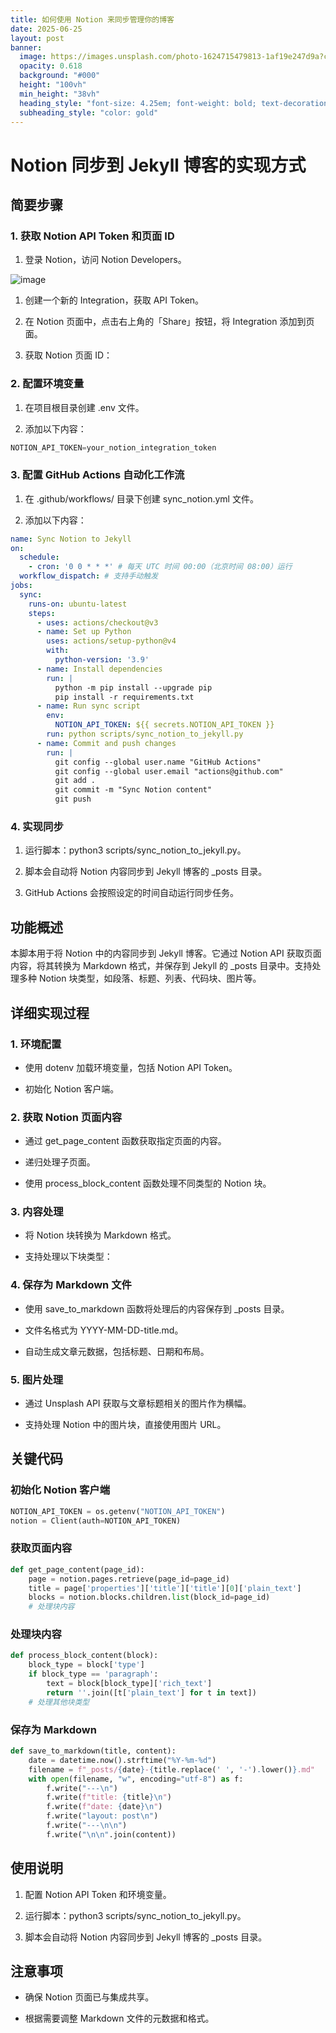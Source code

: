 ```yaml
---
title: 如何使用 Notion 来同步管理你的博客
date: 2025-06-25
layout: post
banner:
  image: https://images.unsplash.com/photo-1624715479813-1af19e247d9a?crop=entropy&cs=tinysrgb&fit=max&fm=jpg&ixid=M3w2OTIwMzJ8MHwxfHJhbmRvbXx8fHx8fHx8fDE3NTA4NTU2NTJ8&ixlib=rb-4.1.0&q=80&w=1080
  opacity: 0.618
  background: "#000"
  height: "100vh"
  min_height: "38vh"
  heading_style: "font-size: 4.25em; font-weight: bold; text-decoration: underline"
  subheading_style: "color: gold"
---
```


# Notion 同步到 Jekyll 博客的实现方式

## 简要步骤

### 1. 获取 Notion API Token 和页面 ID

1. 登录 Notion，访问 Notion Developers。

![image](https://prod-files-secure.s3.us-west-2.amazonaws.com/a7a0cc5a-89b9-4cda-8686-1fba0ca52f40/d19c1afe-dea5-4312-9333-786b0ba83054/image.png?X-Amz-Algorithm=AWS4-HMAC-SHA256&X-Amz-Content-Sha256=UNSIGNED-PAYLOAD&X-Amz-Credential=ASIAZI2LB466X4PKUISN%2F20250625%2Fus-west-2%2Fs3%2Faws4_request&X-Amz-Date=20250625T124732Z&X-Amz-Expires=3600&X-Amz-Security-Token=IQoJb3JpZ2luX2VjEEwaCXVzLXdlc3QtMiJHMEUCIB%2Fcu7kexpRkTZGrv4%2BOFvCnPAQZACx8GJG%2ByqAMvinQAiEApB4Krecj8CPggg7qfQz3RyX3h3HP5pD1qGX7SF6MbU0q%2FwMIRRAAGgw2Mzc0MjMxODM4MDUiDJzEDYA%2BzjCEDfwUHyrcAzJpavYlByvzF0S%2F4sO91YCbgvQyBrjQNNaSJlhNTVyq6tqGu4xznLGV2TtPKmLhrKw1BSk8yIAF%2Bpc14kzMagSt1VgYBZPoWgFtC3kv9tMjMFkIjpf%2BFzf73MTgfUxjxr%2FmzFbK7JN6pbUsuIfKGFjFTLvzYDGg0J4cqcyOsdFKBv3BA0HLaeuApeBWHrDTkRAFPs3ytpYBrqfErzP6O1UoOqhCrHwti1Ue4qUxLngcrYi1sr%2FuOuu6w2vfm3UrOGuuU8s5%2B6c1jwnUUi3KZQqoQ1vUiANDpdM1FuvSxiDQ3nE2KRbzAeA6cpz5nCROlL8Ui0mFuDEZ32ildr8vo%2FawYV6OHTqY8rnD4ZIUUks3WdF7Vr9z1O1x0nbK8c2kKHl0rk%2FvBu9b1A6F69c%2BRiclGGfCr1vUbQXiHcwnpReHm7xnx7Bc8KgsuUPFqi%2FGh%2FgWfa4FIjpCZUI9z0aVexTxkfupu%2BRpGHifosiimDAKJuG9r%2FWUjG4wYJ3OvUSJSfv2YX5BarlOefnL6xtOyofmaFKqzmA1C3ocYeSsKt3Tb6iLfDxGxX7bTiq0SquoW%2FjJFFM3FTIxPDmUHnRYH3esYnH8C2ENCsyg1bw0Lc3vWnYWQ%2FxuE2oloNCWMI3H78IGOqUBxarskzd%2BvGfX4kEEGDcMlDFi4hzeX7OpRbsd5%2B7%2FKnpoN49e631ZD%2FiMwgsgkI6iMd2QROfVIny%2BK9VGBCBeBTjHBeH92XyIgANyci5b0wTZOb64cYtNcJxQDZo%2BSqL8nELaxV93TSgGWEf7jaolLe9bybU0ixiYRdoaAg8eRhScS%2FUMhVfEsUW%2BRlVaJjWk4373ZLmv0OZ2fE0toSy9oumpBcUb&X-Amz-Signature=8224c1052e463963deaf6e085be18d307b790eb236704de3fe36dfaf5d5c8e4e&X-Amz-SignedHeaders=host&x-amz-checksum-mode=ENABLED&x-id=GetObject)

1. 创建一个新的 Integration，获取 API Token。

1. 在 Notion 页面中，点击右上角的「Share」按钮，将 Integration 添加到页面。

1. 获取 Notion 页面 ID：


### 2. 配置环境变量

1. 在项目根目录创建 .env 文件。

1. 添加以下内容：

```javascript
NOTION_API_TOKEN=your_notion_integration_token
```

### 3. 配置 GitHub Actions 自动化工作流

1. 在 .github/workflows/ 目录下创建 sync_notion.yml 文件。

1. 添加以下内容：

```yaml
name: Sync Notion to Jekyll
on:
  schedule:
    - cron: '0 0 * * *' # 每天 UTC 时间 00:00（北京时间 08:00）运行
  workflow_dispatch: # 支持手动触发
jobs:
  sync:
    runs-on: ubuntu-latest
    steps:
      - uses: actions/checkout@v3
      - name: Set up Python
        uses: actions/setup-python@v4
        with:
          python-version: '3.9'
      - name: Install dependencies
        run: |
          python -m pip install --upgrade pip
          pip install -r requirements.txt
      - name: Run sync script
        env:
          NOTION_API_TOKEN: ${{ secrets.NOTION_API_TOKEN }}
        run: python scripts/sync_notion_to_jekyll.py
      - name: Commit and push changes
        run: |
          git config --global user.name "GitHub Actions"
          git config --global user.email "actions@github.com"
          git add .
          git commit -m "Sync Notion content"
          git push
```

### 4. 实现同步

1. 运行脚本：python3 scripts/sync_notion_to_jekyll.py。

1. 脚本会自动将 Notion 内容同步到 Jekyll 博客的 _posts 目录。

1. GitHub Actions 会按照设定的时间自动运行同步任务。

## 功能概述

本脚本用于将 Notion 中的内容同步到 Jekyll 博客。它通过 Notion API 获取页面内容，将其转换为 Markdown 格式，并保存到 Jekyll 的 _posts 目录中。支持处理多种 Notion 块类型，如段落、标题、列表、代码块、图片等。

## 详细实现过程

### 1. 环境配置

- 使用 dotenv 加载环境变量，包括 Notion API Token。

- 初始化 Notion 客户端。

### 2. 获取 Notion 页面内容

- 通过 get_page_content 函数获取指定页面的内容。

- 递归处理子页面。

- 使用 process_block_content 函数处理不同类型的 Notion 块。

### 3. 内容处理

- 将 Notion 块转换为 Markdown 格式。

- 支持处理以下块类型：


### 4. 保存为 Markdown 文件

- 使用 save_to_markdown 函数将处理后的内容保存到 _posts 目录。

- 文件名格式为 YYYY-MM-DD-title.md。

- 自动生成文章元数据，包括标题、日期和布局。

### 5. 图片处理

- 通过 Unsplash API 获取与文章标题相关的图片作为横幅。

- 支持处理 Notion 中的图片块，直接使用图片 URL。

## 关键代码

### 初始化 Notion 客户端

```python
NOTION_API_TOKEN = os.getenv("NOTION_API_TOKEN")
notion = Client(auth=NOTION_API_TOKEN)
```

### 获取页面内容

```python
def get_page_content(page_id):
    page = notion.pages.retrieve(page_id=page_id)
    title = page['properties']['title']['title'][0]['plain_text']
    blocks = notion.blocks.children.list(block_id=page_id)
    # 处理块内容
```

### 处理块内容

```python
def process_block_content(block):
    block_type = block['type']
    if block_type == 'paragraph':
        text = block[block_type]['rich_text']
        return ''.join([t['plain_text'] for t in text])
    # 处理其他块类型
```

### 保存为 Markdown

```python
def save_to_markdown(title, content):
    date = datetime.now().strftime("%Y-%m-%d")
    filename = f"_posts/{date}-{title.replace(' ', '-').lower()}.md"
    with open(filename, "w", encoding="utf-8") as f:
        f.write("---\n")
        f.write(f"title: {title}\n")
        f.write(f"date: {date}\n")
        f.write("layout: post\n")
        f.write("---\n\n")
        f.write("\n\n".join(content))
```

## 使用说明

1. 配置 Notion API Token 和环境变量。

1. 运行脚本：python3 scripts/sync_notion_to_jekyll.py。

1. 脚本会自动将 Notion 内容同步到 Jekyll 博客的 _posts 目录。

## 注意事项

- 确保 Notion 页面已与集成共享。

- 根据需要调整 Markdown 文件的元数据和格式。